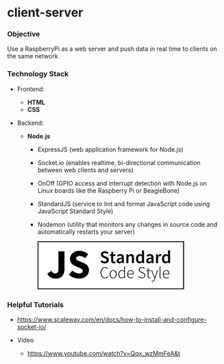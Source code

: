 # client-server

### Objective

Use a RaspberryPi as a web server and push data in real time to clients on the same network

### Technology Stack

- Frontend:
    - **HTML**
    - **CSS**

- Backend:
    - **Node.js**
        - ExpressJS (web application framework for Node.js)
        - Socket.io (enables realtime, bi-directional communication between web clients and servers)
        - OnOff (GPIO access and interrupt detection with Node.js on Linux boards like the Raspberry Pi or BeagleBone)       
        - StandardJS (service to lint and format JavaScript code using JavaScript Standard Style)
        - Nodemon (utility that monitors any changes in source code and automatically restarts your server)
        
        
            [![js-standard-style](images/js_standard_code_style_badge.svg)](http://standardjs.com)
        
### Helpful Tutorials

- https://www.scaleway.com/en/docs/how-to-install-and-configure-socket-io/

- Video
    - https://www.youtube.com/watch?v=Qqx_wzMmFeA&t
